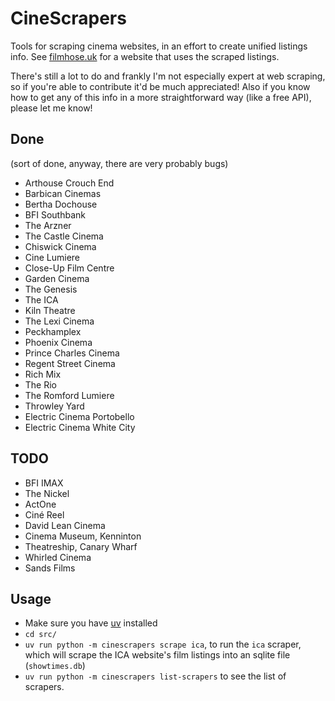 # CineScrapers

Tools for scraping cinema websites, in an effort to create unified listings
info. See [filmhose.uk](https://filmhose.uk) for a website that uses the
scraped listings.

There's still a lot to do and frankly I'm not especially expert at web
scraping, so if you're able to contribute it'd be much appreciated! Also if you
know how to get any of this info in a more straightforward way (like a free
API), please let me know!

## Done

(sort of done, anyway, there are very probably bugs)

* Arthouse Crouch End
* Barbican Cinemas
* Bertha Dochouse
* BFI Southbank
* The Arzner
* The Castle Cinema
* Chiswick Cinema
* Cine Lumiere
* Close-Up Film Centre
* Garden Cinema
* The Genesis
* The ICA
* Kiln Theatre
* The Lexi Cinema
* Peckhamplex
* Phoenix Cinema
* Prince Charles Cinema
* Regent Street Cinema
* Rich Mix
* The Rio
* The Romford Lumiere
* Throwley Yard
* Electric Cinema Portobello
* Electric Cinema White City


## TODO

* BFI IMAX
* The Nickel
* ActOne
* Ciné Reel
* David Lean Cinema
* Cinema Museum, Kenninton
* Theatreship, Canary Wharf
* Whirled Cinema
* Sands Films

## Usage

* Make sure you have [uv](https://docs.astral.sh/uv/getting-started/installation/) installed
* `cd src/`
* `uv run python -m cinescrapers scrape ica`, to run the `ica` scraper, which will
  scrape the ICA website's film listings into an sqlite file (`showtimes.db`)
* `uv run python -m cinescrapers list-scrapers` to see the list of scrapers.
